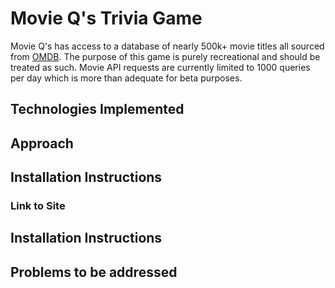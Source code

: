 
# Movie Q's Trivia Game

Movie Q's has access to a database of nearly 500k+ movie titles all sourced from [OMDB](http://omdbapi.com/). The purpose of this game is purely recreational and should be treated as such. Movie API requests are currently limited to 1000 queries per day which is more than adequate for beta purposes. 
  
## Technologies Implemented

  
## Approach

## Installation Instructions

### Link to Site

## Installation Instructions

## Problems to be addressed
